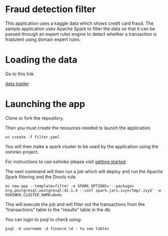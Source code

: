 # Fraud detection filter

This application uses a kaggle data which shows credit card fraud. The sample application uses Apache Spark to filter the data so that it can be passed through an expert rules engine to detect whether a transaction is fradulent using domain expert rules.

# Loading the data

Go to this link

[data loader](https://github.com/rebeccaSimmonds19/transaction_limit_data_loader)

# Launching the app

Clone or fork the repository. 

Then you must create the resources needed to launch the application. 

``
oc create -f filter.yaml
``

You will then make a spark cluster to be used by the application using the oshinko project.

For instructions to use oshinko please visit [getting started](https://radanalytics.io/get-started)

The next command will then run a job which will deploy and run the Apache Spark filtering and the Drools rule. 

``
oc new-app --template=filter -e SPARK_OPTIONS='--packages org.postgresql:postgresql:42.1.4 --conf spark.jars.ivy=/tmp/.ivy2' -e OSHINKO_CLUSTER_NAME=demo
``

This will execute the job and will filter out the transactions from the "transactions" table to the "results" table in the db.

You can login to psql to check using:

``
psql -U username -d finance
\d - to see tables
``

